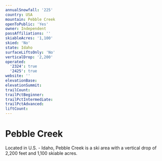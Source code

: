 ```yaml
---
annualSnowfall: '225'
country: USA
mountain: Pebble Creek
openToPublic: 'Yes'
owner: Independent
passAffiliations: ''
skiableAcres: '1,100'
skied: 'No'
state: Idaho
surfaceLiftsOnly: 'No'
verticalDrop: '2,200'
operated:
  '2324': true
  '2425': true
website: ''
elevationBase:
elevationSummit:
trailCount:
trailPctBeginner:
trailPctIntermediate:
trailPctAdvanced:
liftCount:
---
```



# Pebble Creek

Located in U.S. - Idaho, Pebble Creek is a ski area with a vertical drop of 2,200 feet and 1,100 skiable acres.
